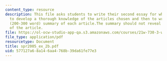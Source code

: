 ```yaml
---
content_type: resource
description: This file asks students to write their second essay for which they need
  to develop a thorough knowledge of the articles chosen and then to write a one page
  (200-300 word) summary of each article.The summary should not reveal the opinion
  of the article.
file: https://ol-ocw-studio-app-qa.s3.amazonaws.com/courses/21w-730-3-writing-and-the-environment-spring-2005/577127a68a146aa4768b39da61fe77e3_spr2005_ex_2b.pdf
file_type: application/pdf
resourcetype: Document
title: spr2005_ex_2b.pdf
uid: 577127a6-8a14-6aa4-768b-39da61fe77e3
---
```

